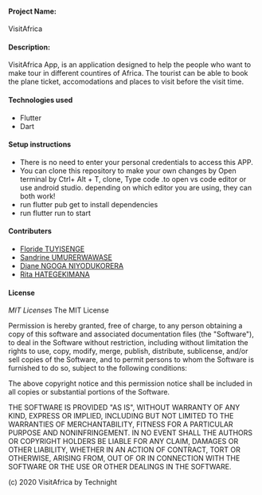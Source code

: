 #### Project Name:
VisitAfrica

#### Description:
 VisitAfrica App, is an application designed to help the people who want to make tour in different countires of Africa. The tourist can be able to book the plane ticket, accomodations and places to visit before the visit time.
#### Technologies used
* Flutter
* Dart
#### Setup instructions
* There is no need to enter your personal credentials to access this APP.
* You can clone this repository to make your own changes by Open terminal by Ctrl+ Alt + T, clone, Type code .to open vs code editor or use android studio. depending on which editor you are using, they can both work!
* run flutter pub get to install dependencies
* run flutter run to start
####  Contributers
* [Floride TUYISENGE](https://github.com/Floride125-art)
* [Sandrine UMURERWAWASE](https://github.com/Sandrine21)
* [Diane NGOGA NIYODUKORERA](https://github.com/dianahub250)
* [Rita HATEGEKIMANA](https://github.com/Rita-12397)
#### License
 *MIT License*s
The MIT License

Permission is hereby granted, free of charge, to any person obtaining a copy
of this software and associated documentation files (the "Software"), to deal
in the Software without restriction, including without limitation the rights
to use, copy, modify, merge, publish, distribute, sublicense, and/or sell
copies of the Software, and to permit persons to whom the Software is
furnished to do so, subject to the following conditions:

The above copyright notice and this permission notice shall be included in
all copies or substantial portions of the Software.

THE SOFTWARE IS PROVIDED "AS IS", WITHOUT WARRANTY OF ANY KIND, EXPRESS OR
IMPLIED, INCLUDING BUT NOT LIMITED TO THE WARRANTIES OF MERCHANTABILITY,
FITNESS FOR A PARTICULAR PURPOSE AND NONINFRINGEMENT. IN NO EVENT SHALL THE
AUTHORS OR COPYRIGHT HOLDERS BE LIABLE FOR ANY CLAIM, DAMAGES OR OTHER
LIABILITY, WHETHER IN AN ACTION OF CONTRACT, TORT OR OTHERWISE, ARISING FROM,
OUT OF OR IN CONNECTION WITH THE SOFTWARE OR THE USE OR OTHER DEALINGS IN
THE SOFTWARE.

(c) 2020 VisitAfrica by Technight



